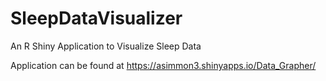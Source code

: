 # SleepDataVisualizer
An R Shiny Application to Visualize Sleep Data

Application can be found at https://asimmon3.shinyapps.io/Data_Grapher/

